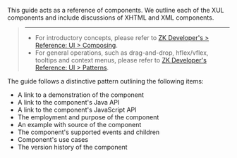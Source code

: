 

This guide acts as a reference of components. We outline each of the XUL
components and include discussions of XHTML and XML components.

> ------------------------------------------------------------------------
>
> - For introductory concepts, please refer to [ZK Developer's > Reference: UI > Composing]({{site.baseurl}}/zk_dev_ref/ui_composing/ui_composing).
> - For general operations, such as drag-and-drop, hflex/vflex, tooltips
>   and context menus, please refer to [ZK Developer's Reference: UI > Patterns]({{site.baseurl}}/zk_dev_ref/ui_patterns/ui_patterns).

The guide follows a distinctive pattern outlining the following items:

- A link to a demonstration of the component
- A link to the component's Java API
- A link to the component's JavaScript API
- The employment and purpose of the component
- An example with source of the component
- The component's supported events and children
- Component's use cases
- The version history of the component


